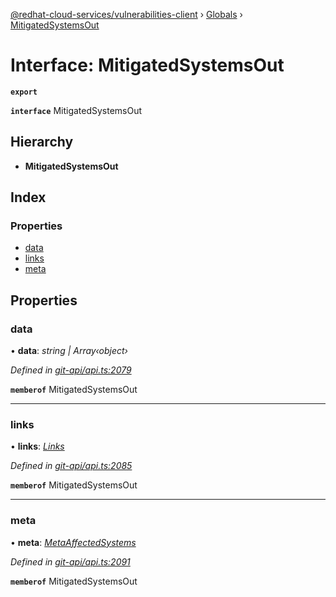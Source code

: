 [@redhat-cloud-services/vulnerabilities-client](../README.md) › [Globals](../globals.md) › [MitigatedSystemsOut](mitigatedsystemsout.md)

# Interface: MitigatedSystemsOut

**`export`** 

**`interface`** MitigatedSystemsOut

## Hierarchy

* **MitigatedSystemsOut**

## Index

### Properties

* [data](mitigatedsystemsout.md#data)
* [links](mitigatedsystemsout.md#links)
* [meta](mitigatedsystemsout.md#meta)

## Properties

###  data

• **data**: *string | Array‹object›*

*Defined in [git-api/api.ts:2079](https://github.com/RedHatInsights/javascript-clients.gi/blob/master/packages/vulnerabilities/git-api/api.ts#L2079)*

**`memberof`** MitigatedSystemsOut

___

###  links

• **links**: *[Links](links.md)*

*Defined in [git-api/api.ts:2085](https://github.com/RedHatInsights/javascript-clients.gi/blob/master/packages/vulnerabilities/git-api/api.ts#L2085)*

**`memberof`** MitigatedSystemsOut

___

###  meta

• **meta**: *[MetaAffectedSystems](metaaffectedsystems.md)*

*Defined in [git-api/api.ts:2091](https://github.com/RedHatInsights/javascript-clients.gi/blob/master/packages/vulnerabilities/git-api/api.ts#L2091)*

**`memberof`** MitigatedSystemsOut
